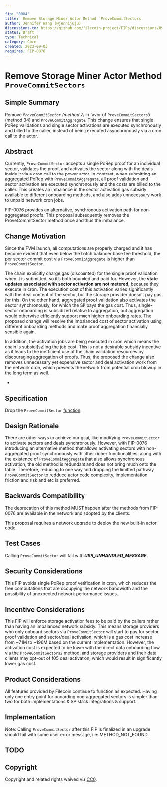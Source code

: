 ```yaml
---

fip: "0084"
title:  Remove Storage Miner Actor Method `ProveCommitSectors`  
author: Jennifer Wang (@jennijuju)
discussions-to: https://github.com/filecoin-project/FIPs/discussions/899
status: Draft
type: Technical 
category: Core
created: 2023-09-03
requires: FIP-0076
---
```


# Remove Storage Miner Actor Method `ProveCommitSectors`

## Simple Summary

Remove *`ProveCommitSector` (method 7)* in favor of `ProveCommitSectors3` (method 34) and `ProveCommitAggregate`. This change ensures that single PoRep validations and single sector activations are executed synchronously and billed to the caller, instead of being executed asynchronously via a cron call to the actor.

## Abstract

Currently, `ProveCommitSector` accepts a single PoRep proof for an individual sector, validates the proof, and activates the sector along with the deals inside it via a cron call to the power actor. In contrast, when submitting an aggregated PoRep with `ProveCommitAggregate`, all proof validation and sector activation are executed synchronously and the costs are billed to the caller. This creates an imbalance in the sector activation gas subsidy available to different onboarding methods, and also adds unnecessary work to unpaid network cron jobs.

FIP-0076 provides an alternative, synchronous activation path for non-aggregated proofs. This proposal subsequently removes the ProveCommitSector method once and thus the imbalance.

## Change Motivation

Since the FVM launch, all computations are properly charged and it has become evident that even below the batch balancer base fee threshold, the per sector commit cost via `ProveCommitAggregate` is higher than `ProveCommitSector`.

The chain explicitly charge gas (discounted) for the single proof validation when it is submitted, so it’s both bounded and paid for. However, the **state updates associated with sector activation are not metered**, because they execute in cron. The execution cost of this activation varies significantly with the deal content of the sector, but the storage provider doesn’t pay gas for this. On the other hand, aggregated proof validation also activates the sector synchronously, for which the SP pays the gas cost. Thus, single-sector onboarding is subsidized relative to aggregation, but aggregation would otherwise efficiently support much higher onboarding rates. The proposed change will resolve the imbalanced cost of sector activation using different onboarding methods and make proof aggregation financially sensible again.

In addition, the activation jobs are being executed in cron which means the chain is subsidi[sz]ing the job cost. This is not a desirable subsidy incentive as it leads to the inefficient use of the chain validation resources by discouraging aggregation of proofs. Thus, the proposed the change also removes unnecessary yet expensive sector and deal activation work from the network cron, which prevents the network from potential cron blowup in the long term as well.

- <TODO add fvm syscall  to be removed>  

## Specification

Drop the `ProveCommitSector` [function](https://github.com/filecoin-project/builtin-actors/blob/807630512ba0df9a2d41836f7591c3607ddb0d4f/actors/miner/src/lib.rs#L1775-L1828). 

## Design Rationale

There are other ways to achieve our goal, like modifying `ProveCommitSector` to activate sectors and deals synchronously. However, with FIP-0076 introducing an alternative method that allows activating sectors with non-aggregated proof synchronously with other richer functionalities, along with the existence of `ProveCommitAggregate` that also allows synchronous activation, the old method is redundant and does not bring much onto the table. Therefore, reducing to one way and dropping the limitted pathway `ProveCommitSector` to redduce actor code complexity, implementation friction and risk and etc is preferred.

## Backwards Compatibility

The deprecation of this method MUST happen after the methods from FIP-0076 are available in the network and adopted by the clients.  

This proposal requires a network upgrade to deploy the new built-in actor code.

## Test Cases


Calling `ProveCommitSector` will fail with ***USR_UNHANDLED_MESSAGE.***

## Security Considerations

This FIP avoids single PoRep proof verification in cron, which reduces the free computations that are occupying the network bandwidth and the possibility of unexpected network performance issues.

## Incentive Considerations

This FIP will enforce storage activation fees to be paid by the callers rather than having an imbalanced network subsidy. This means storage providers who only onboard sectors via `ProveCommitSector` will start to pay for sector proof validation and sector/deal activation, which is a gas cost increase from ~71M to ~196M based on the current implementation. However, the activation cost is expected to be lower with the direct data onboarding flow via the `ProveCommitSectors2` method, and storage providers and their data clients may opt-out of f05 deal activation, which would result in significantly lower gas cost.

## Product Considerations

All features provided by Filecoin continue to function as expected. Having only one entry point for onoarding non-aggregated sectors is simpler than two for both implementations & SP stack integrations & support.


## Implementation

<TODO>

Note: Calling `ProveCommitSector` after this FIP is finalized in an upgrade should fail with some user error message, i.e: METHOD_NOT_FOUND.

## TODO

<!--A section that lists any unresolved issues or tasks that are part of the FIP proposal. Examples of these include performing benchmarking to know gas fees, validate claims made in the FIP once the final implementation is ready, etc. A FIP can only move to a “Last Call” status once all these items have been resolved.-->

## Copyright

Copyright and related rights waived via [CC0](https://creativecommons.org/publicdomain/zero/1.0/).
